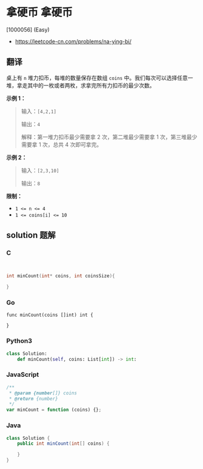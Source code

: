 # 拿硬币 拿硬币

[1000056] (Easy)

- https://leetcode-cn.com/problems/na-ying-bi/

## 翻译

桌上有 `n` 堆力扣币，每堆的数量保存在数组 `coins` 中。我们每次可以选择任意一堆，拿走其中的一枚或者两枚，求拿完所有力扣币的最少次数。

**示例 1：**

> 输入：`[4,2,1]`
>
> 输出：`4`
>
> 解释：第一堆力扣币最少需要拿 2 次，第二堆最少需要拿 1 次，第三堆最少需要拿 1 次，总共 4 次即可拿完。

**示例 2：**

> 输入：`[2,3,10]`
>
> 输出：`8`

**限制：**

- `1 <= n <= 4`
- `1 <= coins[i] <= 10`

## solution 题解

### C

```c


int minCount(int* coins, int coinsSize){

}


```

### Go

```golang
func minCount(coins []int) int {

}
```

### Python3

```python
class Solution:
    def minCount(self, coins: List[int]) -> int:
```

### JavaScript

```javascript
/**
 * @param {number[]} coins
 * @return {number}
 */
var minCount = function (coins) {};
```

### Java

```java
class Solution {
    public int minCount(int[] coins) {

    }
}
```
